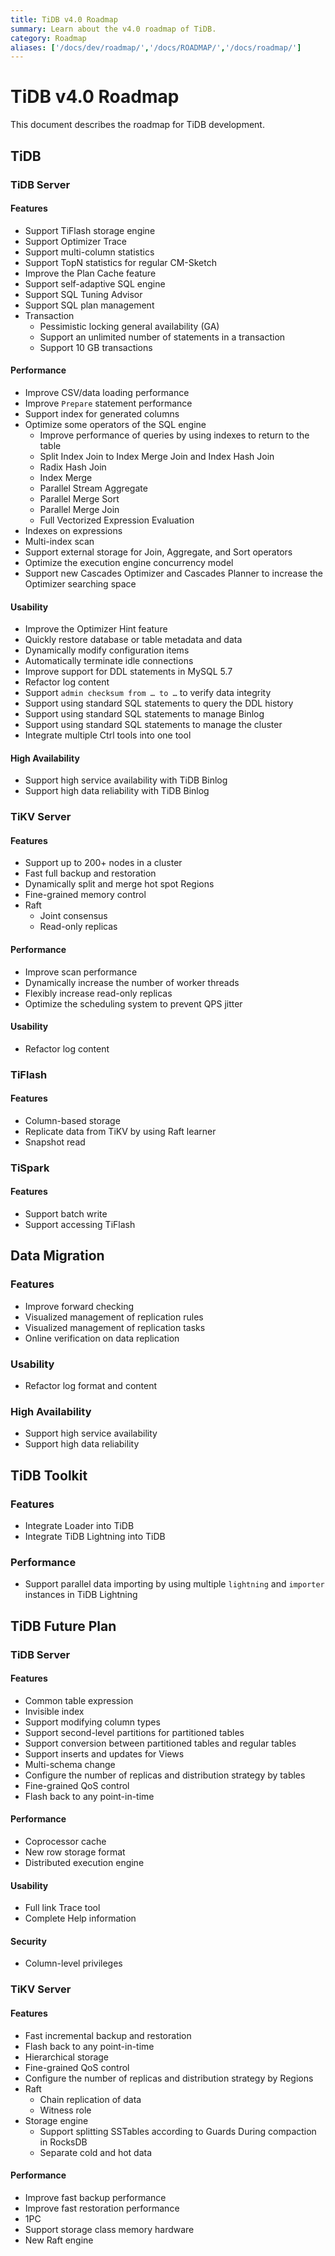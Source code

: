 ```yaml
---
title: TiDB v4.0 Roadmap
summary: Learn about the v4.0 roadmap of TiDB.
category: Roadmap
aliases: ['/docs/dev/roadmap/','/docs/ROADMAP/','/docs/roadmap/']
---
```


<!-- markdownlint-disable MD001 -->

# TiDB v4.0 Roadmap

This document describes the roadmap for TiDB development.

## TiDB

### TiDB Server

#### Features

* Support TiFlash storage engine
* Support Optimizer Trace
* Support multi-column statistics
* Support TopN statistics for regular CM-Sketch
* Improve the Plan Cache feature
* Support self-adaptive SQL engine
* Support SQL Tuning Advisor
* Support SQL plan management
* Transaction
    + Pessimistic locking general availability (GA)
    + Support an unlimited number of statements in a transaction
    + Support 10 GB transactions

#### Performance

* Improve CSV/data loading performance
* Improve `Prepare` statement performance
* Support index for generated columns
* Optimize some operators of the SQL engine
    + Improve performance of queries by using indexes to return to the table
    + Split Index Join to Index Merge Join and Index Hash Join
    + Radix Hash Join
    + Index Merge
    + Parallel Stream Aggregate
    + Parallel Merge Sort
    + Parallel Merge Join
    + Full Vectorized Expression Evaluation
* Indexes on expressions
* Multi-index scan
* Support external storage for Join, Aggregate, and Sort operators
* Optimize the execution engine concurrency model
* Support new Cascades Optimizer and Cascades Planner to increase the Optimizer searching space

#### Usability

* Improve the Optimizer Hint feature
* Quickly restore database or table metadata and data
* Dynamically modify configuration items
* Automatically terminate idle connections
* Improve support for DDL statements in MySQL 5.7
* Refactor log content
* Support `admin checksum from … to …` to verify data integrity
* Support using standard SQL statements to query the DDL history
* Support using standard SQL statements to manage Binlog
* Support using standard SQL statements to manage the cluster
* Integrate multiple Ctrl tools into one tool

#### High Availability

* Support high service availability with TiDB Binlog
* Support high data reliability with TiDB Binlog

### TiKV Server

#### Features

* Support up to 200+ nodes in a cluster
* Fast full backup and restoration
* Dynamically split and merge hot spot Regions
* Fine-grained memory control
* Raft
    + Joint consensus
    + Read-only replicas

#### Performance

* Improve scan performance
* Dynamically increase the number of worker threads
* Flexibly increase read-only replicas
* Optimize the scheduling system to prevent QPS jitter

#### Usability

* Refactor log content

### TiFlash

#### Features

* Column-based storage
* Replicate data from TiKV by using Raft learner
* Snapshot read

### TiSpark

#### Features

* Support batch write
* Support accessing TiFlash

## Data Migration

### Features

* Improve forward checking
* Visualized management of replication rules
* Visualized management of replication tasks
* Online verification on data replication

### Usability

* Refactor log format and content

### High Availability

* Support high service availability
* Support high data reliability

## TiDB Toolkit

### Features

* Integrate Loader into TiDB
* Integrate TiDB Lightning into TiDB

### Performance

* Support parallel data importing by using multiple `lightning` and `importer` instances in TiDB Lightning

## TiDB Future Plan

### TiDB Server

#### Features

* Common table expression
* Invisible index
* Support modifying column types
* Support second-level partitions for partitioned tables
* Support conversion between partitioned tables and regular tables
* Support inserts and updates for Views
* Multi-schema change
* Configure the number of replicas and distribution strategy by tables
* Fine-grained QoS control
* Flash back to any point-in-time

#### Performance

* Coprocessor cache
* New row storage format
* Distributed execution engine

#### Usability

* Full link Trace tool
* Complete Help information

#### Security

* Column-level privileges

### TiKV Server

#### Features

* Fast incremental backup and restoration
* Flash back to any point-in-time
* Hierarchical storage
* Fine-grained QoS control
* Configure the number of replicas and distribution strategy by Regions
* Raft
    + Chain replication of data
    + Witness role
* Storage engine
    + Support splitting SSTables according to Guards During compaction in RocksDB
    + Separate cold and hot data

#### Performance

* Improve fast backup performance
* Improve fast restoration performance
* 1PC
* Support storage class memory hardware
* New Raft engine
